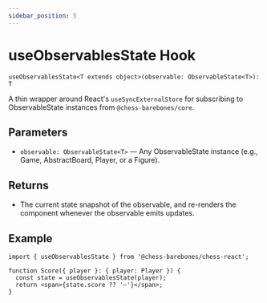 ```yaml
---
sidebar_position: 5
---
```


# useObservablesState Hook

`useObservablesState<T extends object>(observable: ObservableState<T>): T`

A thin wrapper around React's `useSyncExternalStore` for subscribing to ObservableState instances from `@chess-barebones/core`.

## Parameters

- `observable: ObservableState<T>` — Any ObservableState instance (e.g., Game, AbstractBoard, Player, or a Figure).

## Returns

- The current state snapshot of the observable, and re-renders the component whenever the observable emits updates.

## Example

```tsx
import { useObservablesState } from '@chess-barebones/chess-react';

function Score({ player }: { player: Player }) {
  const state = useObservablesState(player);
  return <span>{state.score ?? '—'}</span>;
}
```
